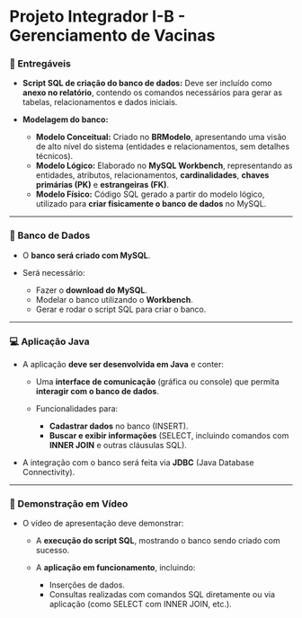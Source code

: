 # Projeto Integrador I-B - Gerenciamento de Vacinas  

### 📁 Entregáveis

* **Script SQL de criação do banco de dados:**
  Deve ser incluído como **anexo no relatório**, contendo os comandos necessários para gerar as tabelas, relacionamentos e dados iniciais.

* **Modelagem do banco:**

  * **Modelo Conceitual:** Criado no **BRModelo**, apresentando uma visão de alto nível do sistema (entidades e relacionamentos, sem detalhes técnicos).
  * **Modelo Lógico:** Elaborado no **MySQL Workbench**, representando as entidades, atributos, relacionamentos, **cardinalidades**, **chaves primárias (PK)** e **estrangeiras (FK)**.
  * **Modelo Físico:** Código SQL gerado a partir do modelo lógico, utilizado para **criar fisicamente o banco de dados** no MySQL.

---

### 🧩 Banco de Dados

* O **banco será criado com MySQL**.
* Será necessário:

  * Fazer o **download do MySQL**.
  * Modelar o banco utilizando o **Workbench**.
  * Gerar e rodar o script SQL para criar o banco.

---

### 💻 Aplicação Java

* A aplicação **deve ser desenvolvida em Java** e conter:

  * Uma **interface de comunicação** (gráfica ou console) que permita **interagir com o banco de dados**.
  * Funcionalidades para:

    * **Cadastrar dados** no banco (INSERT).
    * **Buscar e exibir informações** (SELECT, incluindo comandos com **INNER JOIN** e outras cláusulas SQL).
* A integração com o banco será feita via **JDBC** (Java Database Connectivity).

---

### 🎥 Demonstração em Vídeo

* O vídeo de apresentação deve demonstrar:

  * A **execução do script SQL**, mostrando o banco sendo criado com sucesso.
  * A **aplicação em funcionamento**, incluindo:

    * Inserções de dados.
    * Consultas realizadas com comandos SQL diretamente ou via aplicação (como SELECT com INNER JOIN, etc.).
